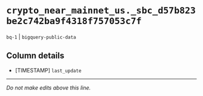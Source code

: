 # `crypto_near_mainnet_us._sbc_d57b823be2c742ba9f4318f757053c7f`
`bq-1` | `bigquery-public-data`

## Column details
* [TIMESTAMP] `last_update`

-------------------------------------------------------------------------------
*Do not make edits above this line.*
